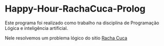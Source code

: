 # Happy-Hour-RachaCuca-Prolog

Este programa foi realizado como trabalho na disciplina de Programação Lógica e inteligência artificial.<br/>

Nele resolvemos um problema lógico do sitio [Racha Cuca](https://rachacuca.com.br/)
